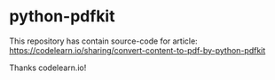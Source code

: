 # python-pdfkit

This repository has contain source-code for article: https://codelearn.io/sharing/convert-content-to-pdf-by-python-pdfkit


Thanks codelearn.io!
